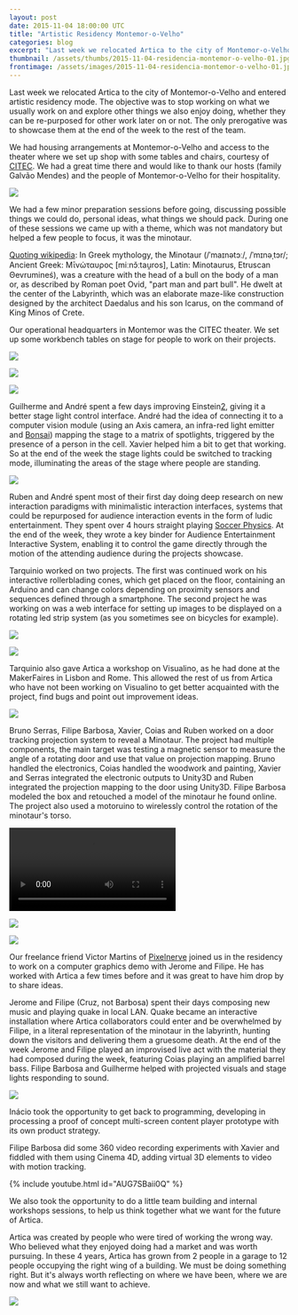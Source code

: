 ```yaml
---
layout: post
date: 2015-11-04 18:00:00 UTC
title: "Artistic Residency Montemor-o-Velho"
categories: blog
excerpt: "Last week we relocated Artica to the city of Montemor-o-Velho and entered artistic residency mode."
thumbnail: /assets/thumbs/2015-11-04-residencia-montemor-o-velho-01.jpg
frontimage: /assets/images/2015-11-04-residencia-montemor-o-velho-01.jpg
---
```


Last week we relocated Artica to the city of Montemor-o-Velho and entered artistic residency mode. The objective was to stop working on what we usually work on and explore other things we also enjoy doing, whether they can be re-purposed for other work later on or not. The only prerogative was to showcase them at the end of the week to the rest of the team.

We had housing arrangements at Montemor-o-Velho and access to the theater where we set up shop with some tables and chairs, courtesy of [CITEC][5]. We had a great time there and would like to thank our hosts (family Galvão Mendes) and the people of Montemor-o-Velho for their hospitality.

![](/assets/images/2015-11-04-residencia-montemor-o-velho-04.jpg)

We had a few minor preparation sessions before going, discussing possible things we could do, personal ideas, what things we should pack. During one of these sessions we came up with a theme, which was not mandatory but helped a few people to focus, it was the minotaur.

[Quoting wikipedia][1]: In Greek mythology, the Minotaur (/ˈmaɪnətɔː/, /ˈmɪnəˌtɔr/; Ancient Greek: Μῑνώταυρος [miːnɔ̌ːtau̯ros], Latin: Minotaurus, Etruscan Θevrumineś), was a creature with the head of a bull on the body of a man or, as described by Roman poet Ovid, "part man and part bull". He dwelt at the center of the Labyrinth, which was an elaborate maze-like construction designed by the architect Daedalus and his son Icarus, on the command of King Minos of Crete.

Our operational headquarters in Montemor was the CITEC theater. We set up some workbench tables on stage for people to work on their projects.

![](/assets/images/2015-11-04-residencia-montemor-o-velho-13.jpg)

![](/assets/images/2015-11-04-residencia-montemor-o-velho-05.jpg)

![](/assets/images/2015-11-04-residencia-montemor-o-velho-12.jpg)

Guilherme and André spent a few days improving Einstein[2], giving it a better stage light control interface. André had the idea of connecting it to a computer vision module (using an Axis camera, an infra-red light emitter and [Bonsai][3]) mapping the stage to a matrix of spotlights, triggered by the presence of a person in the cell. Xavier helped him a bit to get that working. So at the end of the week the stage lights could be switched to tracking mode, illuminating the areas of the stage where people are standing.

![](/assets/images/2015-11-04-residencia-montemor-o-velho-14.jpg)

Ruben and André spent most of their first day doing deep research on new interaction paradigms with minimalistic interaction interfaces, systems that could be repurposed for audience interaction events in the form of ludic entertainment. They spent over 4 hours straight playing [Soccer Physics][4]. At the end of the week, they wrote a key binder for Audience Entertainment Interactive System, enabling it to control the game directly through the motion of the attending audience during the projects showcase.

Tarquinio worked on two projects. The first was continued work on his interactive rollerblading cones, which get placed on the floor, containing an Arduino and can change colors depending on proximity sensors and sequences defined through a smartphone. The second project he was working on was a web interface for setting up images to be displayed on a rotating led strip system (as you sometimes see on bicycles for example).

![](/assets/images/2015-11-04-residencia-montemor-o-velho-02.png)

![](/assets/images/2015-11-04-residencia-montemor-o-velho-03.jpg)

Tarquinio also gave Artica a workshop on Visualino, as he had done at the MakerFaires in Lisbon and Rome. This allowed the rest of us from Artica who have not been working on Visualino to get better acquainted with the project, find bugs and point out improvement ideas.

![](/assets/images/2015-11-04-residencia-montemor-o-velho-06.jpg)

Bruno Serras, Filipe Barbosa, Xavier, Coias and Ruben worked on a door tracking projection system to reveal a Minotaur. The project had multiple components, the main target was testing a magnetic sensor to measure the angle of a rotating door and use that value on projection mapping. Bruno handled the electronics, Coias handled the woodwork and painting, Xavier and Serras integrated the electronic outputs to Unity3D and Ruben integrated the projection mapping to the door using Unity3D. Filipe Barbosa modeled the box and retouched a model of the minotaur he found online. The project also used a motoruino to wirelessly control the rotation of the minotaur's torso.

<video src="/assets/video/2015-11-04-residencia-montemor-o-velho.mp4" loop="true" autoplay="true"></video>

![](/assets/images/2015-11-04-residencia-montemor-o-velho-07.jpg)

![](/assets/images/2015-11-04-residencia-montemor-o-velho-10.jpg)

Our freelance friend Victor Martins of [Pixelnerve][6] joined us in the residency to work on a computer graphics demo with Jerome and Filipe. He has worked with Artica a few times before and it was great to have him drop by to share ideas.

Jerome and Filipe (Cruz, not Barbosa) spent their days composing new music and playing quake in local LAN. Quake became an interactive installation where Artica collaborators could enter and be overwhelmed by Filipe, in a literal representation of the minotaur in the labyrinth, hunting down the visitors and delivering them a gruesome death. At the end of the week Jerome and Filipe played an improvised live act with the material they had composed during the week, featuring Coias playing an amplified barrel bass. Filipe Barbosa and Guilherme helped with projected visuals and stage lights responding to sound.

![](/assets/images/2015-11-04-residencia-montemor-o-velho-11.jpg)

Inácio took the opportunity to get back to programming, developing in processing a proof of concept multi-screen content player prototype with its own product strategy.

Filipe Barbosa did some 360 video recording experiments with Xavier and fiddled with them using Cinema 4D, adding virtual 3D elements to video with motion tracking.

{% include youtube.html id="AUG7SBaii0Q" %}

We also took the opportunity to do a little team building and internal workshops sessions, to help us think together what we want for the future of Artica.

Artica was created by people who were tired of working the wrong way. Who believed what they enjoyed doing had a market and was worth pursuing. In these 4 years, Artica has grown from 2 people in a garage to 12 people occupying the right wing of a building. We must be doing something right. But it's always worth reflecting on where we have been, where we are now and what we still want to achieve.

![](/assets/images/2015-11-04-residencia-montemor-o-velho-01.jpg)

[1]: https://en.wikipedia.org/wiki/Minotaur
[2]: http://artica.cc/einstein/
[3]: https://bitbucket.org/horizongir/bonsai
[4]: http://www.kongregate.com/games/oivoi/soccer-physics
[5]: https://www.facebook.com/citec.montemorvelho
[6]: http://pixelnerve.com/